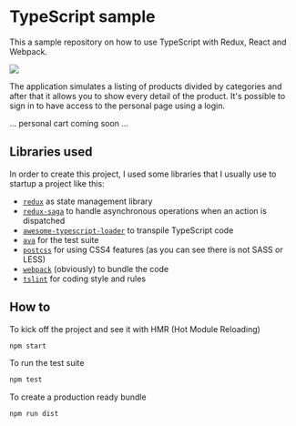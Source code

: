 # TypeScript sample

This a sample repository on how to use TypeScript with Redux, React and Webpack.

<img src="https://david-dm.org/ematipico/typescript-sample.svg"/>

The application simulates a listing of products divided by categories and after that it allows you to show every detail of the product. It's possible to sign in to have access to the personal page using a login.

... personal cart coming soon ...

## Libraries used

In order to create this project, I used some libraries that I usually use to startup a project like this:
- [`redux`](http://redux.js.org/) as state management library
- [`redux-saga`](https://redux-saga.js.org/) to handle asynchronous operations when an action is dispatched  
- [`awesome-typescript-loader`](https://github.com/s-panferov/awesome-typescript-loader) to transpile TypeScript code
- [`ava`](https://github.com/avajs/ava) for the test suite
- [`postcss`](http://postcss.org/) for using CSS4 features (as you can see there is not SASS or LESS)
- [`webpack`](https://webpack.js.org/) (obviously) to bundle the code
- [`tslint`](https://palantir.github.io/tslint/) for coding style and rules

## How to

To kick off the project and see it with HMR (Hot Module Reloading)
```sh
npm start
```

To run the test suite
```sh
npm test
```
To create a production ready bundle

```sh
npm run dist

```
